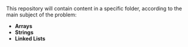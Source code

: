 This repository will contain content in a specific folder, according to the main subject of the problem:

* <b>Arrays</b>
* <b>Strings</b>
* <b>Linked Lists</b>
